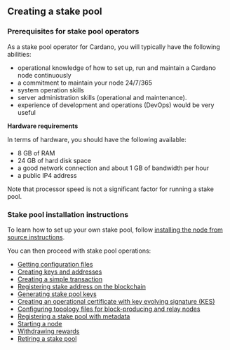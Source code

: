 ## Creating a stake pool

### Prerequisites for stake pool operators

As a stake pool operator for Cardano, you will typically have the following abilities:

* operational knowledge of how to set up, run and maintain a Cardano node continuously
* a commitment to maintain your node 24/7/365
* system operation skills
* server administration skills (operational and maintenance).
* experience of development and operations (DevOps) would be very useful

**Hardware requirements**

In terms of hardware, you should have the following available:

* 8 GB of RAM
* 24 GB of hard disk space
* a good network connection and about 1 GB of bandwidth per hour
* a public IP4 address

Note that processor speed is not a significant factor for running a stake pool.

### Stake pool installation instructions

To learn how to set up your own stake pool, follow [installing the node from source instructions](https://docs.cardano.org/projects/cardano-node/en/latest/getting-started/install.html).

You can then proceed with stake pool operations:

-   [Getting configuration files](https://docs.cardano.org/projects/cardano-node/en/latest/stake-pool-operations/getConfigFiles_AND_Connect.html)
-   [Creating keys and addresses](https://docs.cardano.org/projects/cardano-node/en/latest/stake-pool-operations/keys_and_addresses.html)
-   [Creating a simple transaction](https://docs.cardano.org/projects/cardano-node/en/latest/stake-pool-operations/simple_transaction.html)
-   [Registering stake address on the blockchain](https://docs.cardano.org/projects/cardano-node/en/latest/stake-pool-operations/register_key.html)
-   [Generating stake pool keys](https://docs.cardano.org/projects/cardano-node/en/latest/stake-pool-operations/node_keys.html)
-   [Creating an operational certificate with key evolving signature (KES)](https://docs.cardano.org/projects/cardano-node/en/latest/stake-pool-operations/KES_period.html)
-   [Configuring topology files for block-producing and relay nodes](https://docs.cardano.org/projects/cardano-node/en/latest/stake-pool-operations/core_relay.html)
-   [Registering a stake pool with metadata](https://docs.cardano.org/projects/cardano-node/en/latest/stake-pool-operations/register_stakepool.html)
-   [Starting a node](https://docs.cardano.org/projects/cardano-node/en/latest/stake-pool-operations/start_your_nodes.html)
-   [Withdrawing rewards](https://docs.cardano.org/projects/cardano-node/en/latest/stake-pool-operations/withdraw-rewards.html)
-   [Retiring a stake pool](https://docs.cardano.org/projects/cardano-node/en/latest/stake-pool-operations/retire_stakepool.html)
